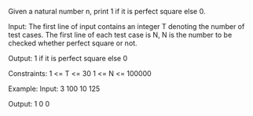 Given a natural number n, print 1 if it is perfect square else 0.

Input:
The first line of input contains an integer T denoting the number of test cases. The first line of each test case is N, N is the number to be checked whether perfect square or not.

Output:
1 if it is perfect square else 0 

Constraints:
1 <= T <= 30
1 <= N <= 100000

Example:
Input:
3
100
10
125

Output:
1
0
0
